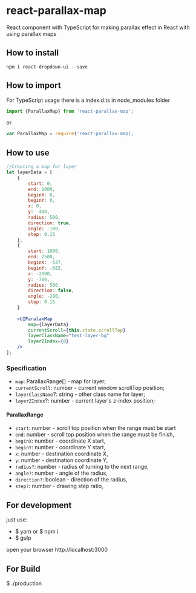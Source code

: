 # react-parallax-map

React component with TypeScript for making parallax effect in React with using parallax maps



## How to install
```
npm i react-dropdown-ui --save
```

## How to import
For TypeScript usage there is a index.d.ts in node_modules folder
```typescript
import {ParallaxMap} from 'react-parallax-map';
```

or

```javascript
var ParallaxMap = require('react-parallax-map);
```

## How to use
```jsx harmony
//Creating a map for layer
let layerData = [
	{
		start: 0,
		end: 1000,
		beginX: 0,
		beginY: 0,
		x: 0,
		y: -400,
		radius: 500,
		direction: true,
		angle: -100,
		step: 0.15
	},
	{
		start: 1000,
		end: 2500,
		beginX: -537,
		beginY: -682,
		x: -2000,
		y: -700,
		radius: 500,
		direction: false,
		angle: -280,
		step: 0.15
	}
	
    <UIParalaxMap
        map={layerData}
        currentScroll={this.state.scrollTop}
        layerClassName="test-layer-bg"
        layerZIndex={0}
    />
];
```

### Specification

* `map`: ParallaxRange[] - map for layer;
* `currentScroll`: number - current window scrollTop position;
* `layerClassName`?: string - other class name for layer;
* `layerZIndex`?: number  - current layer's z-index position;

#### ParallaxRange

* `start`: number - scroll top position when the range must be start
* `end`: number - scroll top position when the range must be finish,
* `beginX`: number - coordinate X start,
* `beginY`: number - coordinate Y start,
* `x`: number - destination coordinate X,
* `y`: number - destination coordinate Y,
* `radius?`: number - radius of turning to the next range,
* `angle?`: number - angle of the radius,
* `direction?`: boolean - direction of the radius,
* `step?`: number - drawing step ratio,


## For development
just use:

+ $ yarn or $ npm i
+ $ gulp

open your browser http://localhost:3000

## For Build

$ ./production

